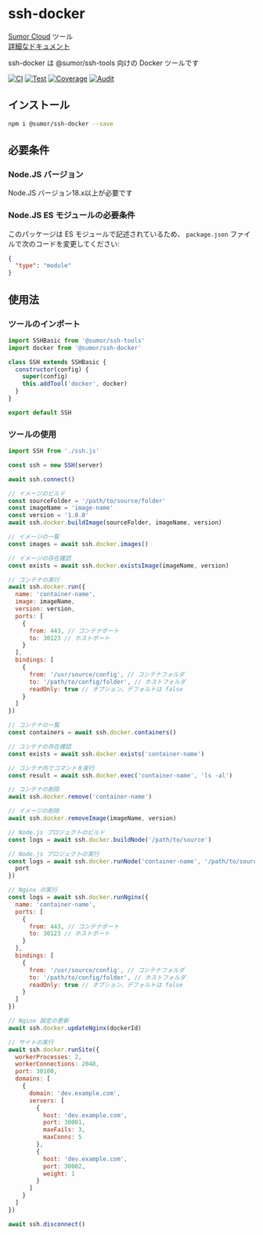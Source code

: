 # ssh-docker

[Sumor Cloud](https://sumor.cloud) ツール  
[詳細なドキュメント](https://sumor.cloud/ssh-docker)

ssh-docker は @sumor/ssh-tools 向けの Docker ツールです

[![CI](https://github.com/sumor-cloud/ssh-docker/actions/workflows/ci.yml/badge.svg)](https://github.com/sumor-cloud/ssh-docker/actions/workflows/ci.yml)
[![Test](https://github.com/sumor-cloud/ssh-docker/actions/workflows/ut.yml/badge.svg)](https://github.com/sumor-cloud/ssh-docker/actions/workflows/ut.yml)
[![Coverage](https://github.com/sumor-cloud/ssh-docker/actions/workflows/coverage.yml/badge.svg)](https://github.com/sumor-cloud/ssh-docker/actions/workflows/coverage.yml)
[![Audit](https://github.com/sumor-cloud/ssh-docker/actions/workflows/audit.yml/badge.svg)](https://github.com/sumor-cloud/ssh-docker/actions/workflows/audit.yml)

## インストール

```bash
npm i @sumor/ssh-docker --save
```

## 必要条件

### Node.JS バージョン

Node.JS バージョン18.x以上が必要です

### Node.JS ES モジュールの必要条件

このパッケージは ES モジュールで記述されているため、
`package.json` ファイルで次のコードを変更してください:

```json
{
  "type": "module"
}
```

## 使用法

### ツールのインポート

```js
import SSHBasic from '@sumor/ssh-tools'
import docker from '@sumor/ssh-docker'

class SSH extends SSHBasic {
  constructor(config) {
    super(config)
    this.addTool('docker', docker)
  }
}

export default SSH
```

### ツールの使用

```js
import SSH from './ssh.js'

const ssh = new SSH(server)

await ssh.connect()

// イメージのビルド
const sourceFolder = '/path/to/source/folder'
const imageName = 'image-name'
const version = '1.0.0'
await ssh.docker.buildImage(sourceFolder, imageName, version)

// イメージの一覧
const images = await ssh.docker.images()

// イメージの存在確認
const exists = await ssh.docker.existsImage(imageName, version)

// コンテナの実行
await ssh.docker.run({
  name: 'container-name',
  image: imageName,
  version: version,
  ports: [
    {
      from: 443, // コンテナポート
      to: 30123 // ホストポート
    }
  ],
  bindings: [
    {
      from: '/usr/source/config', // コンテナフォルダ
      to: '/path/to/config/folder', // ホストフォルダ
      readOnly: true // オプション、デフォルトは false
    }
  ]
})

// コンテナの一覧
const containers = await ssh.docker.containers()

// コンテナの存在確認
const exists = await ssh.docker.exists('container-name')

// コンテナ内でコマンドを実行
const result = await ssh.docker.exec('container-name', 'ls -al')

// コンテナの削除
await ssh.docker.remove('container-name')

// イメージの削除
await ssh.docker.removeImage(imageName, version)

// Node.js プロジェクトのビルド
const logs = await ssh.docker.buildNode('/path/to/source')

// Node.js プロジェクトの実行
const logs = await ssh.docker.runNode('container-name', '/path/to/source', {
  port
})

// Nginx の実行
const logs = await ssh.docker.runNginx({
  name: 'container-name',
  ports: [
    {
      from: 443, // コンテナポート
      to: 30123 // ホストポート
    }
  ],
  bindings: [
    {
      from: '/usr/source/config', // コンテナフォルダ
      to: '/path/to/config/folder', // ホストフォルダ
      readOnly: true // オプション、デフォルトは false
    }
  ]
})

// Nginx 設定の更新
await ssh.docker.updateNginx(dockerId)

// サイトの実行
await ssh.docker.runSite({
  workerProcesses: 2,
  workerConnections: 2048,
  port: 30100,
  domains: [
    {
      domain: 'dev.example.com',
      servers: [
        {
          host: 'dev.example.com',
          port: 30001,
          maxFails: 3,
          maxConns: 5
        },
        {
          host: 'dev.example.com',
          port: 30002,
          weight: 1
        }
      ]
    }
  ]
})

await ssh.disconnect()
```
